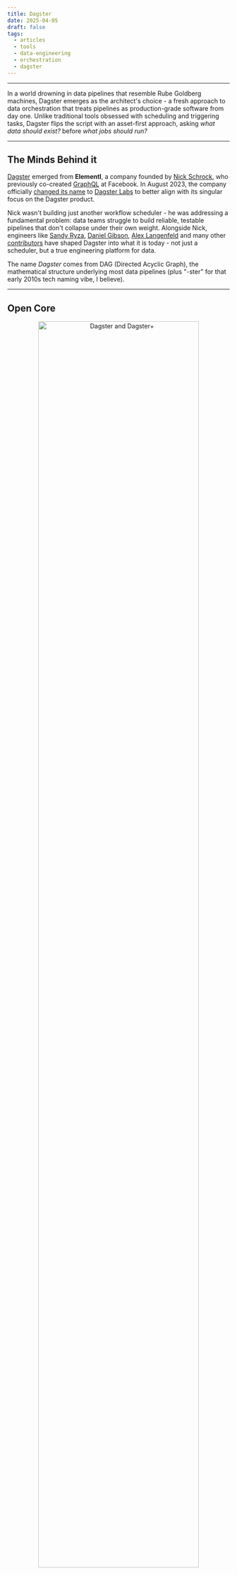 ```yaml
---
title: Dagster
date: 2025-04-05
draft: false
tags:
  - articles
  - tools
  - data-engineering
  - orchestration
  - dagster
---
```

---

In a world drowning in data pipelines that resemble Rube Goldberg machines, Dagster emerges as the architect's choice - a fresh approach to data orchestration that treats pipelines as production-grade software from day one. Unlike traditional tools obsessed with scheduling and triggering tasks, Dagster flips the script with an asset-first approach, asking _what data should exist?_ before _what jobs should run?_

---

## The Minds Behind it

[Dagster](https://dagster.io/) emerged from **Elementl**, a company founded by [Nick Schrock](https://www.linkedin.com/in/schrockn/), who previously co-created [GraphQL](https://graphql.org/) at Facebook. In August 2023, the company officially [changed its name](https://dagster.io/blog/introducing-dagster-labs) to [Dagster Labs](https://www.linkedin.com/company/dagsterlabs/posts/?feedView=all) to better align with its singular focus on the Dagster product.

Nick wasn't building just another workflow scheduler - he was addressing a fundamental problem: data teams struggle to build reliable, testable pipelines that don't collapse under their own weight. Alongside Nick, engineers like [Sandy Ryza](https://www.linkedin.com/in/sandyryza/), [Daniel Gibson](https://www.linkedin.com/in/daniel-gibson-8b39037/), [Alex Langenfeld](https://www.linkedin.com/in/alex-langenfeld-3a710425/) and many other [contributors](https://github.com/dagster-io/dagster/graphs/contributors) have shaped Dagster into what it is today - not just a scheduler, but a true engineering platform for data.

The name _Dagster_ comes from DAG (Directed Acyclic Graph), the mathematical structure underlying most data pipelines (plus "-ster" for that early 2010s tech naming vibe, I believe).

---
## Open Core

<p align="center">
  <img src="core-and-plus.svg" alt="Dagster and Dagster+" width="85%">
</p>

Unlike [[duckdb|DuckDB]] with its foundation model, Dagster follows the open core approach. The core [Dagster project](https://github.com/dagster-io/dagster) is open-source under the Apache 2.0 license - fully free to use, modify, and distribute. But Dagster Labs offers [Dagster+](https://dagster.io/plus) (their commercial cloud product), a hosted, enterprise-ready version with additional features.

> [!question] Open core model?
> The **open core** business model maintains a free, open-source core product while offering paid, proprietary extensions or hosted services. This approach lets companies benefit from community contributions while maintaining a path to revenue through premium features.
> 
> Companies using this model must carefully balance which features belong in the open core versus the commercial offering. The risk of a _rug-pull_ - where popular open-source features suddenly move behind a paywall - is always present. So far, Dagster Labs has maintained a fair balance, keeping the core project robust while offering genuine additional value in their cloud product.

This model has proven sustainable for Dagster Labs, which has raised significant venture capital. Their approach prioritizes open-source success as fundamental to their commercial offering, which has helped them build trust in both communities.

---
## Beyond Just Orchestration

Dagster has ambitions far beyond being just another data orchestrator. As their CEO [Pete Hunt](https://www.linkedin.com/in/pwhunt/) (who was also one of the founding team members of [React](https://react.dev/)) explains in their [master plan](https://dagster.io/blog/dagster-master-plan), they aim to _accelerate the adoption of Software Engineering best practices by every data team on the planet_. That's a lofty goal, but one that drives their product decisions.

This vision aligns with the evolution of Data Engineering itself. As the data landscape matures, there's a shift from Data Engineers who simply build pipelines to **Data Platform Engineers** who create frameworks, services, and platforms that empower other team members to build what they need. Personally, I strongly agree with this vision.

> [!tip] [The Rise of the Data Platform Engineer](https://dagster.io/blog/rise-of-the-data-platform-engineer), by [Pedram Navid](https://www.linkedin.com/in/pedramnavid/)
>
> As teams mature, the role of Data Engineers is evolving beyond just building ETL pipelines. The Data Platform Engineer focuses on creating self-service frameworks and tools that enable others to build their own data pipelines without needing deep technical expertise. This shift addresses the original challenge posed by Jeff Magnusson back in 2016: [engineers should build platforms, services, and frameworks - not ETL pipelines](https://multithreaded.stitchfix.com/blog/2016/03/16/engineers-shouldnt-write-etl/).
> 
> Instead of scaling the number of Data Engineers to meet growing demands, Data Platform Engineers scale their impact by building systems that empower Analytics Engineers, Data Scientists, and other stakeholders. It's a natural progression that finally gives Data Engineers something to look forward to beyond just handling bigger data and more complex pipelines.

---
## Elegantly Architected Components

The biggest mind-shift with Dagster is its **asset-centric** approach. While traditional orchestrators think in terms of tasks and jobs, Dagster focuses on the data assets those jobs create. Dagster understands the data _flowing_ between your tasks and makes this explicit in its design.

What does this mean in practice? Your pipeline isn't just a collection of tasks - it's a series of _assets_ with clear dependencies, inputs, and outputs. This shift in perspective transforms how you build, test, and maintain data workflows.

On top of that, Dagster's architecture isn't just another way to schedule jobs - it's a thoughtful application of Software Engineering principles to data workflows. Each component in the system embodies battle-tested patterns from software development:

<p align="center">
  <img src="components.svg" alt="Dagster Components" width="85%">
</p>

### `assets`

`assets` are objects in persistent storage - tables, files, or models - that your data pipelines create and update. They're the actual data products your business cares about, not just the processes that create them. Dagster's [asset-oriented approach](https://docs.dagster.io/guides/build/assets/) lets you define what data should exist and how to compute it.

When you define an `asset`, you're describing what data should exist, how to produce it, and what other data it depends on. The declarative metadata isn't just documentation - it's queryable information that drives visibility and governance.

### `ops`

`ops` are Dagster's [core units of computation](https://docs.dagster.io/guides/build/ops/) - well-defined functions that perform discrete tasks like transforming data, executing a query, or sending a notification. They're like LEGO bricks for data pipelines: composable, side-effect free, and focused on doing one thing well.

Behind the scenes, every `asset` is powered by an `op`. For complex workflows, ops can be assembled into reusable graphs.

### `jobs`

`jobs` are the [main unit of execution and monitoring](https://docs.dagster.io/guides/build/jobs/) in Dagster. They allow you to run a selection of `assets` or `ops` based on a `schedule` or `sensor`. When a `job` begins, it kicks off a run that can be monitored in the UI.

`jobs` tie together `assets` or `ops` with execution strategies, making them crucial for automation and production workflows.

### `resources`

`resources` provide standardized [access to external systems](https://docs.dagster.io/guides/build/external-resources/), databases, or services. It's Dagster's implementation of dependency injection - like telling your code, _Don't hunt for that database connection, I'll hand it to you_. This gives you testability, configuration flexibility and separation of concerns.

`resources` standardize how your `assets` and `ops` connect to external systems, making code more testable and portable across environments.

### `schedules` and `sensors`

Dagster's [scheduling system](https://docs.dagster.io/guides/automate/schedules/) executes `jobs` at specified intervals using cron expressions, while [sensors](https://docs.dagster.io/guides/automate/sensors/) react to events in Dagster or external systems. Together, they provide flexible automation options for your data workflows.

---
## Pythonic Code Throughout

Dagster embraces Python's philosophy of _explicit is better than implicit._ No magic - just good Pythonic code. The framework uses decorators to register functions, type hints to catch mistakes early, context managers to clean up messes, iterators for data too big for memory, etc.

This Pythonic approach makes the code feel natural to Python developers and allows for all the tooling benefits (IDEs, linters, etc) that come with standard Python. Unlike tools using domain-specific languages or configuration files, Dagster lets you use the full power of Python to define and extend your workflows.

Need a custom pattern for handling certain file types? Write a Python class. Want to integrate with an obscure API? Import that client library and wrap it in a resource. Want to trigger jobs only when Mercury is in retrograde? That's just a custom sensor away.

This modularity means you're not locked into Dagster's opinions about external systems - you can bring your own patterns or use community solutions.

---
## When to Choose Dagster

Let's be clear - Dagster isn't for everyone. If you're just running a couple of cron jobs to refresh a handful of tables, it might be more than you need. Similarly, if your entire data workflow is built in dbt with minimal Python, you might not need Dagster's full capabilities (though its [dbt integration](https://docs.dagster.io/integrations/dbt) is excellent). Dagster shines when your data pipelines have grown from _a couple of SQL queries_ to _a tangled web that makes you question your career choices_.

The biggest consideration with Dagster? It has a learning curve. The asset-based model requires a mental shift, and Dagster's flexibility means multiple ways to solve the same problem. But this initial investment pays off. By thinking in terms of data assets first, your pipelines become more intuitive, maintainable, and aligned with what your business actually cares about. If you're tired of data pipelines that are brittle, hard to reason about, and difficult to adapt, Dagster's approach is worth the initial learning curve.

Dagster is particularly valuable for teams looking to scale their data platforms without proportionally scaling headcount. Instead of hiring an army of pipeline builders, Dagster lets you build platforms and frameworks that enable self-service for analysts, scientists, and other stakeholders - turning your Data Engineers into true Platform Engineers who can focus on infrastructure and architecture instead of one-off pipelines.

---

Data work doesn't have to be a collection of loosely connected scripts with unpredictable behavior. With the right tooling and approach, it can be as disciplined and reliable as modern Software Engineering. Dagster isn't just another orchestrator - it's a philosophy about how data work can be thoughtful, maintainable, and even joyful.

In the next few days, I'll be publishing a hands-on tutorial showing how to build an end-to-end data pipeline entirely in Dagster. I decided to split this into a separate article since combining both the conceptual overview and the practical implementation would be a bit overwhelming for one reading session.

Have you tried Dagster yet? I'd love to hear your thoughts and experiences!